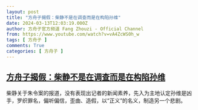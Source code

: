 ```yaml
---
layout: post
title: "方舟子揭假：柴静不是在调查而是在构陷孙维"
date: 2024-03-13T12:03:19.000Z
author: 方舟子官方频道 Fang Zhouzi - Official Channel
from: https://www.youtube.com/watch?v=vA4ZcWS0h_w
tags: [ 方舟子 ]
comments: True
categories: [ 方舟子 ]
---
```

<!--1710331399000-->
[方舟子揭假：柴静不是在调查而是在构陷孙维](https://www.youtube.com/watch?v=vA4ZcWS0h_w)
------

<div>
柴静关于朱令案的报道，没有表现出记者的新闻素养，先入为主地认定孙维是凶手，罗织罪名，偏听偏信，歪曲、造假，以“正义”的名义，制造另一个悲剧。
</div>
